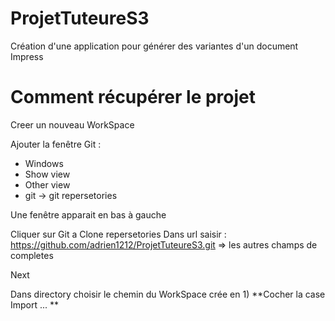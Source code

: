 # ProjetTuteureS3
Création d'une application pour générer des variantes d'un document Impress

# Comment récupérer le projet

Creer un nouveau WorkSpace

Ajouter la fenêtre Git :
- Windows
- Show view
- Other view
- git -> git repersetories

Une fenêtre apparait en bas à gauche

Cliquer sur Git a Clone repersetories
Dans url saisir : https://github.com/adrien1212/ProjetTuteureS3.git
=> les autres champs de completes

Next

Dans directory choisir le chemin du WorkSpace crée en 1)
**Cocher la case Import ... **
